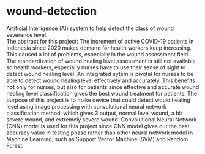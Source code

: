 # wound-detection
Artificial Intelligence (AI) system to help detect the class of wound severence level. </br>
The abstract for this project:
The increment of active COVID-19 patients in Indonesia since 2020 makes demand for health workers keep increasing. This caused a lot of problems, especially in the wound assessment field. The standardization of wound healing level assessment is still not available so health workers, especially nurses have to use their sense of sight to detect wound healing level. An integrated sytem is pivotal for nurses to be able to detect wound healing level effectively and accurately. This benefits not only for nurses,  but also for patients since effective and accurate wound healing level classification gives the best wound treatment for patients. The purpose of this project is to make device that could detect would healing level using image processing with convolutional neural network classification method, which gives 3 output, normal level wound, a bit severe wound, and extremely severe wound. 
Convolutional Neural Network (CNN) model is used for this project since CNN model gives out the best 	accuracy value in testing phase rather than other neural network model in Machine Learning, such as Support Vector Machine (SVM) and Random Forest.
